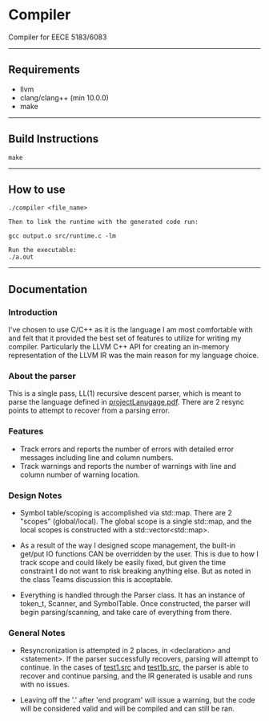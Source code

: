 # Compiler
Compiler for EECE 5183/6083
- - - -
## Requirements
* llvm 
* clang/clang++ (min 10.0.0)
* make
- - - -
## Build Instructions
```
make
```
- - - -
## How to use
```
./compiler <file_name>

Then to link the runtime with the generated code run: 

gcc output.o src/runtime.c -lm

Run the executable:
./a.out 
```
- - - -
## Documentation
### Introduction
I've chosen to use C/C++ as it is the language I am most comfortable with and felt that it provided the
best set of features to utilize for writing my compiler. Particularly the LLVM C++ API for creating an
in-memory representation of the LLVM IR was the main reason for my language choice.

### About the parser
This is a single pass, LL(1) recursive descent parser, which is meant to parse the language defined in
[projectLanugage.pdf](projectLanguage.pdf). There are 2 resync points to attempt to recover from a
parsing error.

### Features
* Track errors and reports the number of errors with detailed error messages including line and column numbers.
* Track warnings and reports the number of warnings with line and column number of warning location.

### Design Notes
* Symbol table/scoping is accomplished via std::map. There are 2 "scopes" (global/local). The global
scope is a single std::map, and the local scopes is constructed with a std::vector\<std::map>.

* As a result of the way I designed scope management, the built-in get/put IO functions CAN be overridden
by the user. This is due to how I track scope and could likely be easily fixed, but given the time constraint
  I do not want to risk breaking anything else. But as noted in the class Teams discussion this is acceptable.
  
* Everything is handled through the Parser class. It has an instance of token_t, Scanner, and SymbolTable.
Once constructed, the parser will begin parsing/scanning, and take care of everything from there.

### General Notes
* Resyncronization is attempted in 2 places, in \<declaration> and \<statement>. If the parser successfully
recovers, parsing will attempt to continue. In the cases of [test1.src](testPgms/incorrect/test1.src) and
  [test1b.src](testPgms/incorrect/test1b.src), the parser is able to recover and continue parsing, and the
  IR generated is usable and runs with no issues.
  
* Leaving off the '.' after 'end program' will issue a warning, but the code will be considered valid
and will be compiled and can still be ran.


